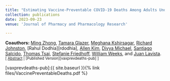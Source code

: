 ```yaml
---
title: "Estimating Vaccine-Preventable COVID-19 Deaths Among Adults Under Counterfactual Vaccination Scenarios in The United States: A Modeling Study Using Observational Data"
collection: publications
date: 2023-09-23
venue: 'Journal of Pharmacy and Pharmacology Research'

---
```


**Coauthors:** [Ming Zhong][mzong], [Tamara Glazer][tglazer], [Meghana Kshirsagar][meghanak], [Richard Johnston][rjohnston], [Rahul Dodhia][rdodhia], [Allen Kim][akim], [Divya Michael][dmichael], [Santiago Salcido][ssalcido], [Thomas Tsai][ttsai], [Stefanie Friedhoff][sfriedhoff], [William Weeks][wweeks], and [Juan Lavista][jlavista].
<br/>
<small>[ <a href="#/" onclick="visib('vaxprevdeaths')">Abstract</a> | [Published Version][vaxprevdeaths-pub] ] </small>

<div id="vaxprevdeaths" style="display: none; text-align: justify; line-height: 1.2" ><small>
In early 2021, effective SARS-CoV-2 (COVID-19) vaccines became available in the United States; by  mid-April 2021, vaccine availability outstripped demand, daily vaccination rates peaked, and COVID-19 vaccines were found highly effective in adult populations. Accurate estimates of the number of vaccine-preventable deaths had higher vaccination rates been attained could have helped local policymakers and possibly persuaded more to get vaccinated. Because existing estimation methodologies are limited, for the period 1/1/21 – 4/30/22, we simulated the number of vaccine-preventable deaths associated with two-dose COVID-19 vaccination that incorporated state-level population, death, and vaccination numbers and three scenarios of vaccination rate achievement. Nationally, we found that had 100% of the population became fully vaccinated during the period examined, 318,979 deaths, or approximately 50% of reported COVID-19 deaths, might have  been prevented; had 85% been so, 28% might have been prevented. Across states, we found substantial variation in the proportion of avoidable COVID-19 deaths, from 25% in Massachusetts to 74% in Alaska. Our findings are sobering when considering the number of deaths and diversion of scarce and expensive healthcare resources that might have been averted had peak vaccination administration efforts been maintained.
</small><br><br/></div>

[vaxprevdeaths-pub]:{{ site.baseurl }}{% link files/VaccinePreventableDeaths.pdf %}

[mzong]: https://www.microsoft.com/en-us/research/group/ai-for-good-research-lab/people/
[tglazer]: https://www.microsoft.com/en-us/research/group/ai-for-good-research-lab/people/
[meghanak]: https://www.microsoft.com/en-us/research/group/ai-for-good-research-lab/people/
[rjohnston]: https://www.microsoft.com/en-us/research/group/ai-for-good-research-lab/people/
[akim]: https://www.microsoft.com/en-us/research/group/ai-for-good-research-lab/people/
[dmichael]: https://www.microsoft.com/en-us/research/group/ai-for-good-research-lab/people/
[ssalcido]: https://www.microsoft.com/en-us/research/group/ai-for-good-research-lab/people/
[wweeks]: https://www.microsoft.com/en-us/research/group/ai-for-good-research-lab/people/
[jlavista]: https://www.microsoft.com/en-us/research/group/ai-for-good-research-lab/people/
[sfriedhoff]: https://vivo.brown.edu/display/sfriedho
[ttsai]: https://www.hsph.harvard.edu/profile/thomas-c-tsai/

